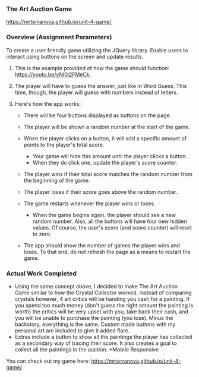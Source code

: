 ### The Art Auction Game

https://mrterranova.github.io/unit-4-game/
  

### Overview (Assignment Parameters)

To create a user friendly game utilizing the JQuery library. Enable users to interact using buttons on the screen and update results. 

1. This is the example provided of how the game should function:  https://youtu.be/yNI0l2FMeCk.

2. The player will have to guess the answer, just like in Word Guess. This time, though, the player will guess with numbers instead of letters. 

3. Here's how the app works:

   * There will be four buttons displayed as buttons on the page.

   * The player will be shown a random number at the start of the game.

   * When the player clicks on a button, it will add a specific amount of points to the player's total score. 

     * Your game will hide this amount until the player clicks a button.
     * When they do click one, update the player's score counter.

   * The player wins if their total score matches the random number from the beginning of the game.

   * The player loses if their score goes above the random number.

   * The game restarts whenever the player wins or loses.

     * When the game begins again, the player should see a new random number. Also, all the buttons will have four new hidden values. Of course, the user's score (and score counter) will reset to zero.

   * The app should show the number of games the player wins and loses. To that end, do not refresh the page as a means to restart the game.

### Actual Work Completed



  * Using the same concept above, I decided to make The Art Auction Game similar to how the Crystal Collector worked. Instead of comparing crystals however, 4 art critics will be handing you cash for a painting. If you spend too much money (don't guess the right amount the painting is worth) the critics will be very upset with you, take back their cash, and you will be unable to purchase the painting (you lose). Minus the backstory, everything is the same. Custom made buttons with my personal art are included to give it added flare. 
  * Extras include a button to show all the paintings the player has collected as a secondary way of tracing their score. It also creates a goal to collect all the paintings in the auction. 
  *Mobile Responsive
  
  You can check out my game here: https://mrterranova.github.io/unit-4-game/
  
  
